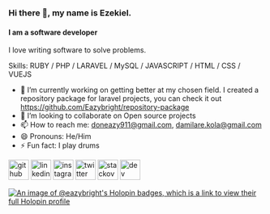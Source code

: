 <!--
**Eazybright/Eazybright** is a ✨ _special_ ✨ repository because its `README.md` (this file) appears on your GitHub profile. -->

### Hi there 👋, my name is Ezekiel.

#### I am a software developer

I love writing software to solve problems. 

Skills: RUBY / PHP / LARAVEL / MySQL / JAVASCRIPT / HTML / CSS / VUEJS

- 🔭 I’m currently working on getting better at my chosen field. I created a repository package for laravel projects, you can check it out https://github.com/Eazybright/repository-package
- 👯 I’m looking to collaborate on Open source projects  
- 📫 How to reach me: doneazy911@gmail.com, damilare.kola@gmail.com
- 😄 Pronouns: He/Him 
- ⚡ Fun fact: I play drums 

[<img src='https://cdn.jsdelivr.net/npm/simple-icons@3.0.1/icons/github.svg' alt='github' height='40'>](https://github.com/eazybright)   [<img src='https://cdn.jsdelivr.net/npm/simple-icons@3.0.1/icons/linkedin.svg' alt='linkedin' height='40'>](https://www.linkedin.com/in/ezekiel-kolawole-237aa8b0/)   [<img src='https://cdn.jsdelivr.net/npm/simple-icons@3.0.1/icons/instagram.svg' alt='instagram' height='40'>](https://www.instagram.com/eazybright911/)   [<img src='https://cdn.jsdelivr.net/npm/simple-icons@3.0.1/icons/twitter.svg' alt='twitter' height='40'>](https://twitter.com/1Doneazy)   [<img src='https://cdn.jsdelivr.net/npm/simple-icons@3.0.1/icons/stackoverflow.svg' alt='stackoverflow' height='40'>](https://stackoverflow.com/users/8594464/eazybright)    [<img src='https://cdn.jsdelivr.net/npm/simple-icons@3.0.1/icons/dev-dot-to.svg' alt='dev' height='40'>](https://dev.to/1doneazy)  

[![An image of @eazybright's Holopin badges, which is a link to view their full Holopin profile](https://holopin.me/eazybright)](https://holopin.io/@eazybright)



 
